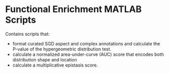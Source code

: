 # Functional Enrichment MATLAB Scripts
Contains scripts that:

* format curated SGD aspect and complex annotations and calculate the P-value of the hypergeometric distribution test.
* calculate a normalized area-under-curve (AUC) score that encodes both distribution shape and location
* calculate a multiplicative epistasis score.
